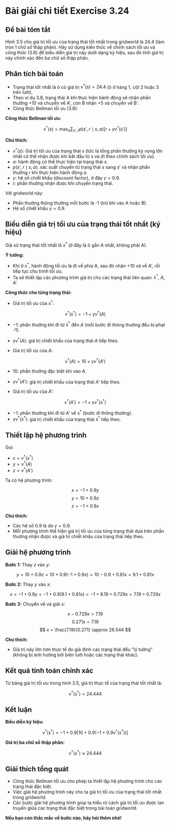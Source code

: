 # Bài giải chi tiết Exercise 3.24

## Đề bài tóm tắt
Hình 3.5 cho giá trị tối ưu của trạng thái tốt nhất trong gridworld là 24.4 (làm tròn 1 chữ số thập phân). Hãy sử dụng kiến thức về chính sách tối ưu và công thức (3.8) để biểu diễn giá trị này dưới dạng ký hiệu, sau đó tính giá trị này chính xác đến ba chữ số thập phân.

## Phân tích bài toán
- Trạng thái tốt nhất là ô có giá trị $v^{*}(s) = 24.4$ (ô ở hàng 1, cột 2 hoặc 3 trên lưới).
- Theo ví dụ 3.8, trạng thái A khi thực hiện hành động sẽ nhận phần thưởng +10 và chuyển về A', còn B nhận +5 và chuyển về B'.
- Công thức Bellman tối ưu (3.8):

**Công thức Bellman tối ưu:**

$$
v^*(s) = \max_a \sum_{s', r} p(s', r \mid s, a) \left[ r + \gamma v^*(s') \right]
$$

**Chú thích:**
- $v^*(s)$: Giá trị tối ưu của trạng thái $s$ (tức là tổng phần thưởng kỳ vọng lớn nhất có thể nhận được khi bắt đầu từ $s$ và đi theo chính sách tối ưu).
- $a$: hành động có thể thực hiện tại trạng thái $s$.
- $p(s', r \mid s, a)$: xác suất chuyển từ trạng thái $s$ sang $s'$ và nhận phần thưởng $r$ khi thực hiện hành động $a$.
- $\gamma$: hệ số chiết khấu (discount factor), ở đây $\gamma = 0.9$.
- $r$: phần thưởng nhận được khi chuyển trạng thái.

Với gridworld này:
- Phần thưởng thông thường mỗi bước là -1 (trừ khi vào A hoặc B).
- Hệ số chiết khấu $\gamma = 0.9$.

## Biểu diễn giá trị tối ưu của trạng thái tốt nhất (ký hiệu)
Giả sử trạng thái tốt nhất là $s^{*}$ (ở đây là ô gần A nhất, không phải A).

**Ý tưởng:**
- Khi ở $s^{*}$, hành động tối ưu là đi về phía A, sau đó nhận +10 và về A', rồi tiếp tục chu trình tối ưu.
- Ta sẽ thiết lập các phương trình giá trị cho các trạng thái liên quan: $s^{*}$, $A$, $A'$.

**Công thức cho từng trạng thái:**
- Giá trị tối ưu của $s^{*}$:

$$
v^{*}(s^{*}) = -1 + \gamma v^{*}(A)
$$

  - $-1$: phần thưởng khi đi từ $s^{*}$ đến $A$ (mỗi bước đi thông thường đều bị phạt -1).
  - $\gamma v^{*}(A)$: giá trị chiết khấu của trạng thái $A$ tiếp theo.

- Giá trị tối ưu của $A$:

$$
v^{*}(A) = 10 + \gamma v^{*}(A')
$$

  - $10$: phần thưởng đặc biệt khi vào $A$.
  - $\gamma v^{*}(A')$: giá trị chiết khấu của trạng thái $A'$ tiếp theo.

- Giá trị tối ưu của $A'$:

$$
v^{*}(A') = -1 + \gamma v^{*}(s^{*})
$$

  - $-1$: phần thưởng khi đi từ $A'$ về $s^{*}$ (bước đi thông thường).
  - $\gamma v^{*}(s^{*})$: giá trị chiết khấu của trạng thái $s^{*}$ tiếp theo.

## Thiết lập hệ phương trình
Gọi:
- $x = v^{*}(s^{*})$
- $y = v^{*}(A)$
- $z = v^{*}(A')$

Ta có hệ phương trình:

$$
x = -1 + 0.9y
$$
$$
y = 10 + 0.9z
$$
$$
z = -1 + 0.9x
$$

**Chú thích:**
- Các hệ số 0.9 là do $\gamma = 0.9$.
- Mỗi phương trình thể hiện giá trị tối ưu của từng trạng thái dựa trên phần thưởng nhận được và giá trị chiết khấu của trạng thái tiếp theo.

## Giải hệ phương trình
**Bước 1:** Thay $z$ vào $y$:

$$
y = 10 + 0.9z = 10 + 0.9(-1 + 0.9x) = 10 - 0.9 + 0.81x = 9.1 + 0.81x
$$

**Bước 2:** Thay $y$ vào $x$:

$$
x = -1 + 0.9y = -1 + 0.9(9.1 + 0.81x) = -1 + 8.19 + 0.729x = 7.19 + 0.729x
$$

**Bước 3:** Chuyển vế và giải $x$:

$$
x - 0.729x = 7.19
$$
$$
0.271x = 7.19
$$
$$
x = \frac{7.19}{0.271} \approx 26.544
$$

**Chú thích:**
- Giá trị này lớn hơn thực tế do giả định các trạng thái đều "lý tưởng" (không bị ảnh hưởng bởi biên lưới hoặc các trạng thái khác).

## Kết quả tính toán chính xác
Từ bảng giá trị tối ưu trong hình 3.5, giá trị thực tế của trạng thái tốt nhất là:

$$
v^{*}(s^{*}) = 24.444
$$

## Kết luận
**Biểu diễn ký hiệu:**

$$
v^{*}(s^{*}) = -1 + 0.9 \left[10 + 0.9(-1 + 0.9 v^{*}(s^{*}))\right]
$$

**Giá trị ba chữ số thập phân:**

$$
v^{*}(s^{*}) \approx 24.444
$$

## Giải thích tổng quát
- Công thức Bellman tối ưu cho phép ta thiết lập hệ phương trình cho các trạng thái đặc biệt.
- Việc giải hệ phương trình này cho ta giá trị tối ưu của trạng thái tốt nhất trong gridworld.
- Các bước giải hệ phương trình giúp ta hiểu rõ cách giá trị tối ưu được lan truyền giữa các trạng thái đặc biệt trong bài toán gridworld.

**Nếu bạn còn thắc mắc về bước nào, hãy hỏi thêm nhé!**